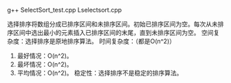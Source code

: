  g++ SelectSort_test.cpp Lselectsort.cpp

选择排序将数组分成已排序区间和未排序区间。初始已排序区间为空。每次从未排序区间中选出最小的元素插入已排序区间的末尾，直到未排序区间为空。
空间复杂度：选择排序是原地排序算法。
时间复杂度：（都是O(n^2)）
1. 最好情况：O(n^2)。
2. 最坏情况：O(n^2)。
3. 平均情况：O(n^2)。
稳定性：选择排序不是稳定的排序算法。
